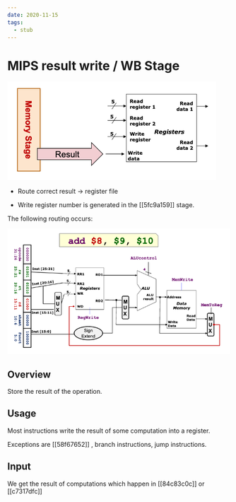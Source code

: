 ```yaml
---
date: 2020-11-15
tags: 
  - stub
---
```


# MIPS result write / WB Stage

![](./static/mips-result-write-blk-diagram.png)

- Route correct result -> register file

- Write register number is generated in the [[5fc9a159]] stage.

The following routing occurs:

![](./static/mips-write-register-routing.png)

## Overview

Store the result of the operation.

## Usage

Most instructions write the result of some computation into a register.

Exceptions are [[58f67652]] , branch instructions, jump instructions.

## Input

We get the result of computations which happen in [[84c83c0c]]  or [[c7317dfc]] 
